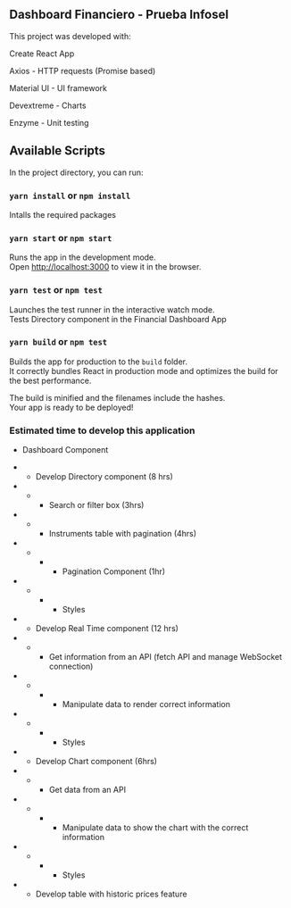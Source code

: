 ## Dashboard Financiero - Prueba Infosel

This project was developed with:

Create React App

Axios - HTTP requests (Promise based)

Material UI - UI framework

Devextreme - Charts

Enzyme - Unit testing

## Available Scripts

In the project directory, you can run:

### `yarn install` or `npm install`

Intalls the required packages

### `yarn start` or `npm start`

Runs the app in the development mode.<br />
Open [http://localhost:3000](http://localhost:3000) to view it in the browser.

### `yarn test` or `npm test`

Launches the test runner in the interactive watch mode.<br />
Tests Directory component in the Financial Dashboard App

### `yarn build` or `npm test`

Builds the app for production to the `build` folder.<br />
It correctly bundles React in production mode and optimizes the build for the best performance.

The build is minified and the filenames include the hashes.<br />
Your app is ready to be deployed!

### Estimated time to develop this application

- Dashboard Component

- - Develop Directory component (8 hrs)
- - - Search or filter box (3hrs)
- - - Instruments table with pagination (4hrs)
- - - - Pagination Component (1hr)
- - - - Styles

- - Develop Real Time component (12 hrs)
- - - Get information from an API (fetch API and manage WebSocket connection)
- - - - Manipulate data to render correct information
- - - - Styles

- - Develop Chart component (6hrs)
- - - Get data from an API
- - - - Manipulate data to show the chart with the correct information
- - - - Styles

- - Develop table with historic prices feature
